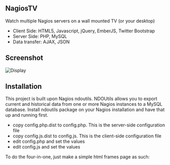 NagiosTV
------------

Watch multiple Nagios servers on a wall mounted TV (or your desktop)

- Client Side: HTML5, Javascript, jQuery, EmberJS, Twitter Bootstrap
- Server Side: PHP, MySQL
- Data transfer: AJAX, JSON

Screenshot
------------

![Display](http://chriscarey.com/projects/ajax-monitor-for-nagios/ajax-monitor-2.0-1.png)

Installation
------------

This project is built upon Nagios ndoutils.
NDOUtils allows you to export current and historical data from one or more Nagios instances to a MySQL database.
Install ndoutils package on your Nagios installation and have that up and running first.

- copy config.php.dist to config.php. This is the server-side configuration file
- copy config.js.dist to config.js. This is the client-side configuration file
- edit config.php and set the values 
- edit config.js and set the values


To do the four-in-one, just make a simple html frames page as such:

<!--

<!DOCTYPE html>
<html>
    <head>
    <title>Stats All-in-one</title>
    </head>
    <frameset framespacing="0" COLS="25%,25%,25%,25%" frameborder="0" noresize>
        <frame name="one" src="http://10.4.4.6/nagiostv/" target="_blank">
        <frame name="two" src="http://192.168.0.70/nagiostv/" target="_blank">
        <frame name="three" src="http://192.168.10.10/nagiostv/" target="_blank">
        <frame name="four" src="http://192.168.0.70/nagiostv/" target="_blank">
    </frameset>
</html>

-->